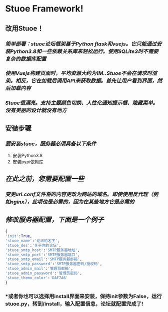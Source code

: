 # Stuoe Framework!
## 改用Stuoe！
### *简单部署：stuoe论坛框架基于Python flask和vuejs。它只能通过安装Python3.8和一些依赖关系库来轻松运行。使用SQLite3时不需要复杂的数据库配置*
### *使用Vuejs构建页面时，平均资源大约为1M..Stuoe不会在请求时渲染。相反，它在加载后调用API来获取数据。首先让用户看到界面，然后加载内容*
### *Stuoe很漂亮。支持主题颜色切换、人性化通知提示框、隐藏菜单。没有美丽的设计就没有地方*
## 安装步骤
### *要安装stuoe，服务器必须具备以下条件*
1. 安装Python3.8
2. 安装pypi依赖库
## *在此之前，您需要配置一些*
### *变更url.conf文件将的内容更改为网站的域名。即使使用反代理（例如nginx），此项也是必需的，因为在某些地方它是必需的*
## *修改服务器配置，下面是一个例子*
```python
{
'init':True,
'stuoe_name':'论坛的名字',
'stuoe_des':'关于你的论坛',
'stuoe_smtp_host':'SMTP服务器地址',
'stuoe_smtp_port':'SMTP服务器端口',
'stuoe_smtp_email':'SMTP服务器邮箱',
'stuoe_smtp_password':'SMTP服务器密码/授权码',
'stuoe_admin_mail':'管理员邮箱',
'stuoe_admin_password':'管理员密码',
'stuoe_themo_color':'DAF7A6'
}
```
### *或者你也可以选择用install界面来安装，保持init参数为False，运行stuoe.py，转到/install，输入配置信息，论坛就配置完成了!

